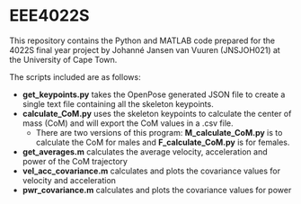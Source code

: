# EEE4022S

This repository contains the Python and MATLAB code prepared for the 4022S final year project by Johanné Jansen van Vuuren (JNSJOH021) at the University of Cape Town.

The scripts included are as follows:
* **get_keypoints.py** takes the OpenPose generated JSON file to create a single text file containing all the skeleton keypoints.
* **calculate_CoM.py** uses the skeleton keypoints to calculate the center of mass (CoM) and will export the CoM values in a .csv file.
  * There are two versions of this program: **M_calculate_CoM.py** is to calculate the CoM for males and **F_calculate_CoM.py** is for females. 
* **get_averages.m** calculates the average velocity, acceleration and power of the CoM trajectory
* **vel_acc_covariance.m** calculates and plots the covariance values for velocity and acceleration
* **pwr_covariance.m** calculates and plots the covariance values for power
